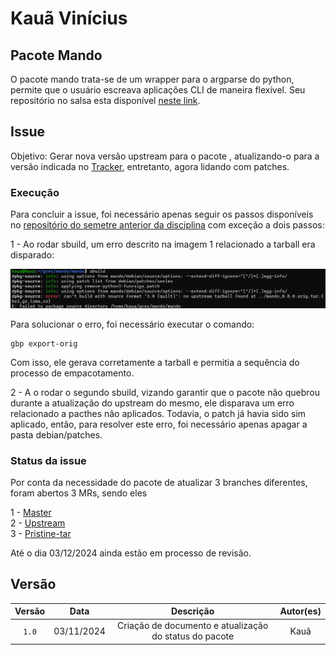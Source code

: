 # Kauã Vinícius

## Pacote Mando

O pacote mando trata-se de um wrapper para o argparse do python, permite que o usuário escreava aplicações CLI de maneira flexível. Seu repositório no salsa esta disponível [neste link](https://salsa.debian.org/python-team/packages/mando). 

## Issue 

Objetivo: Gerar nova versão upstream para o pacote , atualizando-o para a versão indicada no [Tracker](https://tracker.debian.org/pkg/mando), entretanto, agora lidando com patches.

### Execução

Para concluir a issue, foi necessário apenas seguir os passos disponíveis no [repositório do semetre anterior da disciplina](https://mylena-angelica.github.io/Debian-GCES-24.1/tutoriais/atualizacao_upstream/) com exceção a dois passos: </br>

1 - Ao rodar sbuild, um erro descrito na imagem 1 relacionado a tarball era disparado:

![Erro Mando](../img/kaua_erro_mando.png)

Para solucionar o erro, foi necessário executar o comando:

```
gbp export-orig
```

Com isso, ele gerava corretamente a tarball e permitia a sequência do processo de empacotamento.

2 - A o rodar o segundo sbuild, vizando garantir que o pacote não quebrou durante a atualização do upstream do mesmo, ele disparava um erro relacionado a pacthes não aplicados. Todavia, o patch já havia sido sim aplicado, então, para resolver este erro, foi necessário apenas apagar a pasta debian/patches.

### Status da issue
Por conta da necessidade do pacote de atualizar 3 branches diferentes, foram abertos 3 MRs, sendo eles

1 - [Master](https://salsa.debian.org/python-team/packages/mando/-/merge_requests/5) <br/>
2 - [Upstream](https://salsa.debian.org/python-team/packages/mando/-/merge_requests/3) <br/>
3 - [Pristine-tar](https://salsa.debian.org/python-team/packages/mando/-/merge_requests/4) <br/>

Até o dia 03/12/2024 ainda estão em processo de revisão.

## Versão

| Versão |    Data    |         Descrição          |  Autor(es)  |
| :----: | :--------: | :------------------------: | :---------: |
| `1.0`  | 03/11/2024 | Criação de documento e atualização do status do pacote| Kauã |
